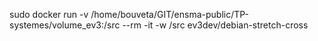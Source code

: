 sudo docker run -v /home/bouveta/GIT/ensma-public/TP-systemes/volume_ev3:/src --rm -it -w /src ev3dev/debian-stretch-cross
